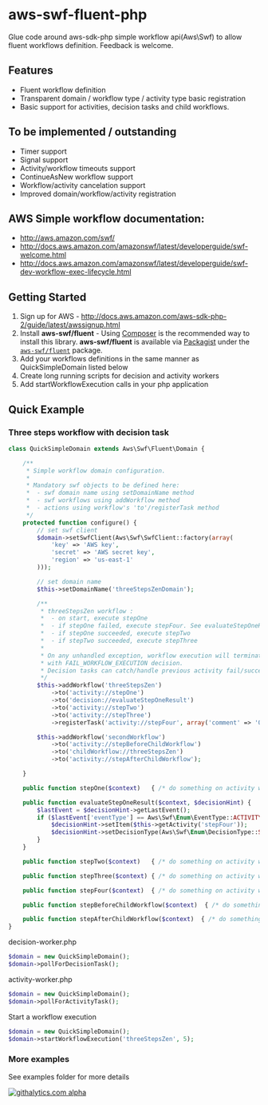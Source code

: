 # aws-swf-fluent-php

Glue code around aws-sdk-php simple workflow api(Aws\Swf) to allow fluent workflows definition.
Feedback is welcome.

## Features
 * Fluent workflow definition
 * Transparent domain / workflow type / activity type basic registration
 * Basic support for activities, decision tasks and child workflows.

## To be implemented / outstanding
 * Timer support
 * Signal support
 * Activity/workflow timeouts support
 * ContinueAsNew workflow support
 * Workflow/activity cancelation support
 * Improved domain/workflow/activity registration

## AWS Simple workflow documentation:
 * http://aws.amazon.com/swf/
 * http://docs.aws.amazon.com/amazonswf/latest/developerguide/swf-welcome.html
 * http://docs.aws.amazon.com/amazonswf/latest/developerguide/swf-dev-workflow-exec-lifecycle.html

## Getting Started
 1. Sign up for AWS - http://docs.aws.amazon.com/aws-sdk-php-2/guide/latest/awssignup.html
 1. Install **aws-swf/fluent** - Using [Composer][] is the recommended way to install this library.
    **aws-swf/fluent** is available via [Packagist][] under the [`aws-swf/fluent`][install-packagist] package.
 1. Add your workflows definitions in the same manner as QuickSimpleDomain listed below
 1. Create long running scripts for decision and activity workers
 1. Add startWorkflowExecution calls in your php application

## Quick Example

### Three steps workflow with decision task

```php
class QuickSimpleDomain extends Aws\Swf\Fluent\Domain {

    /**
     * Simple workflow domain configuration.
     *
     * Mandatory swf objects to be defined here:
     *  - swf domain name using setDomainName method
     *  - swf workflows using addWorkflow method
     *  - actions using workflow's 'to'/registerTask method
     */
    protected function configure() {
        // set swf client
        $domain->setSwfClient(Aws\Swf\SwfClient::factory(array(
            'key' => 'AWS key',
            'secret' => 'AWS secret key',
            'region' => 'us-east-1'
        )));

        // set domain name
        $this->setDomainName('threeStepsZenDomain');

        /**
         * threeStepsZen workflow :
         *  - on start, execute stepOne
         *  - if stepOne failed, execute stepFour. See evaluateStepOneResult method
         *  - if stepOne succeeded, execute stepTwo
         *  - if stepTwo succeeded, execute stepThree
         *
         * On any unhandled exception, workflow execution will terminate
         * with FAIL_WORKFLOW_EXECUTION decision.
         * Decision tasks can catch/handle previous activity fail/success.
         */
        $this->addWorkflow('threeStepsZen')
            ->to('activity://stepOne')
            ->to('decision://evaluateStepOneResult')
            ->to('activity://stepTwo')
            ->to('activity://stepThree')
            ->registerTask('activity://stepFour', array('comment' => 'Optional step 4'));

        $this->addWorkflow('secondWorkflow')
            ->to('activity://stepBeforeChildWorkflow')
            ->to('childWorkflow://threeStepsZen')
            ->to('activity://stepAfterChildWorkflow');

    }

    public function stepOne($context)   { /* do something on activity workers.*/ }

    public function evaluateStepOneResult($context, $decisionHint) {
        $lastEvent = $decisionHint->getLastEvent();
        if ($lastEvent['eventType'] == Aws\Swf\Enum\EventType::ACTIVITY_TASK_FAILED) {
            $decisionHint->setItem($this->getActivity('stepFour'));
            $decisionHint->setDecisionType(Aws\Swf\Enum\DecisionType::SCHEDULE_ACTIVITY_TASK);
        }
    }

    public function stepTwo($context)   { /* do something on activity workers.*/ }

    public function stepThree($context) { /* do something on activity workers.*/ }

    public function stepFour($context)  { /* do something on activity workers.*/ }

    public function stepBeforeChildWorkflow($context)  { /* do something on activity workers.*/ }

    public function stepAfterChildWorkflow($context)  { /* do something on activity workers.*/ }
}
```

decision-worker.php
```php
$domain = new QuickSimpleDomain();
$domain->pollForDecisionTask();
```

activity-worker.php
```php
$domain = new QuickSimpleDomain();
$domain->pollForActivityTask();
```

Start a workflow execution
```php
$domain = new QuickSimpleDomain();
$domain->startWorkflowExecution('threeStepsZen', 5);
```

### More examples
See examples folder for more details

[composer]: http://getcomposer.org
[packagist]: http://packagist.org

[install-packagist]: https://packagist.org/packages/aws-swf/fluent

[![githalytics.com alpha](https://cruel-carlota.pagodabox.com/ba9a4f82caacdb7b02ab4e56eea6b97f "githalytics.com")](http://githalytics.com/cbalan/aws-swf-fluent-php)
